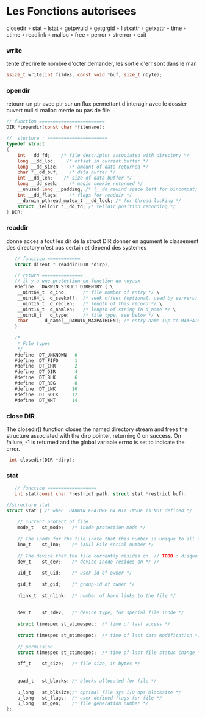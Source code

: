 # Les Fonctions autorisees

closedir ◦ stat ◦ lstat ◦ getpwuid ◦ getgrgid ◦ listxattr ◦ getxattr ◦ time ◦ ctime ◦ readlink ◦ malloc ◦ free ◦ perror ◦ strerror ◦ exit


### write
tente d'ecrire le nombre d'octer demander, les sortie d'err sont dans le man
```c 
ssize_t write(int fildes, const void *buf, size_t nbyte);
```
### opendir
retourn un ptr avec ptr sur un flux permettant d'interagir avec le dossier ouvert
null si malloc merde ou pas de file
```objectivec
// function ========================
DIR *topendir(const char *filename);

//  stucture : ======================
typedef struct
{
	int __dd_fd;    /* file descriptor associated with directory */
	long __dd_loc;    /* offset in current buffer */
	long __dd_size;    /* amount of data returned */
	char *__dd_buf;    /* data buffer */
	int __dd_len;    /* size of data buffer */
	long __dd_seek;    /* magic cookie returned */
	__unused long __padding; /* (__dd_rewind space left for bincompat) */
	int __dd_flags;    /* flags for readdir */
	__darwin_pthread_mutex_t __dd_lock; /* for thread locking */
	struct _telldir *__dd_td; /* telldir position recording */
} DIR;
```

### readdir 
donne acces a tout les dir de la struct DIR donner en agument
le classement des directory n'est pas certain et depend des systemes
```objectivec
   // function ============
   struct dirent * readdir(DIR *dirp);

   // return ===============
   // il y a une protection en fonction du noyaux
   #define __DARWIN_STRUCT_DIRENTRY { \
   	__uint64_t  d_ino;      /* file number of entry */ \
   	__uint64_t  d_seekoff;  /* seek offset (optional, used by servers) */ \
   	__uint16_t  d_reclen;   /* length of this record */ \
   	__uint16_t  d_namlen;   /* length of string in d_name */ \
   	__uint8_t   d_type;     /* file type, see below */ \
   	char      d_name[__DARWIN_MAXPATHLEN]; /* entry name (up to MAXPATHLEN bytes) */ \
   }
   
   /*
    * File types
    */
   #define	DT_UNKNOWN	 0
   #define	DT_FIFO		 1
   #define	DT_CHR		 2
   #define	DT_DIR		 4
   #define	DT_BLK		 6
   #define	DT_REG		 8
   #define	DT_LNK		10
   #define	DT_SOCK		12
   #define	DT_WHT		14
```


### close DIR
 The closedir() function closes the named directory stream and frees the structure associated with the dirp pointer, returning 0 on success.  On failure, -1 is returned and the global
 variable errno is set to indicate the error.
 ```objectivec
  int closedir(DIR *dirp);
```

### stat 
```objectivec
   // function ==================
   int stat(const char *restrict path, struct stat *restrict buf);

//structure stat
struct stat { /* when _DARWIN_FEATURE_64_BIT_INODE is NOT defined */
	
	// current protect of file
	mode_t   st_mode;   /* inode protection mode */   
    
	// The inode for the file (note that this number is unique to all files and directories on a Linux System.
    ino_t    st_ino;    /* [XSI] File serial number */           
    
    // The device that the file currently resides on. // TODO : disque dur ?
    dev_t    st_dev;    /* device inode resides on */ // 
  
    uid_t    st_uid;    /* user-id of owner */
    
    gid_t    st_gid;    /* group-id of owner */
    
    nlink_t  st_nlink;  /* number of hard links to the file */
    
    
    dev_t    st_rdev;   /* device type, for special file inode */
    
    struct timespec st_atimespec;  /* time of last access */
    
    struct timespec st_mtimespec;  /* time of last data modification */
    
    // permission
    struct timespec st_ctimespec;  /* time of last file status change */
    
    off_t    st_size;   /* file size, in bytes */
    
    
    quad_t   st_blocks; /* blocks allocated for file */
    
    u_long   st_blksize;/* optimal file sys I/O ops blocksize */
    u_long   st_flags;  /* user defined flags for file */
    u_long   st_gen;    /* file generation number */
};
```


